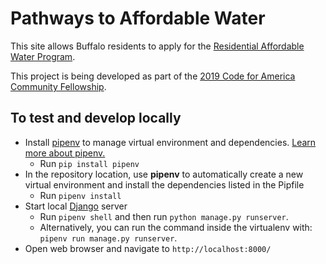 # Pathways to Affordable Water
This site allows Buffalo residents to apply for the [Residential Affordable Water Program](https://buffalowater.org/wp-content/uploads/2019/03/ResidentialAffordabilityProgram.pdf).

This project is being developed as part of the [2019 Code for America Community Fellowship](https://www.codeforamerica.org/programs/fellowship/meet-the-fellows).

## To test and develop locally
- Install [pipenv](https://github.com/pypa/pipenv) to manage virtual environment and dependencies. [Learn more about pipenv.](https://realpython.com/pipenv-guide/)
    - Run ``pip install pipenv``
- In the repository location, use **pipenv** to automatically create a new virtual environment and install the dependencies listed in the Pipfile
    - Run ``pipenv install``
- Start local [Django](https://www.djangoproject.com/) server
    - Run `pipenv shell` and then run `python manage.py runserver`.
    - Alternatively, you can run the command inside the virtualenv with: `pipenv run manage.py runserver`.
- Open web browser and navigate to `http://localhost:8000/`

